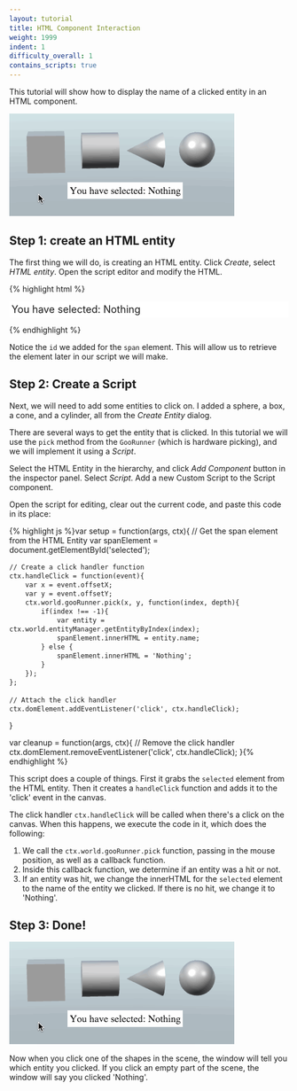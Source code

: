 ```yaml
---
layout: tutorial
title: HTML Component Interaction
weight: 1999
indent: 1
difficulty_overall: 1
contains_scripts: true
---
```

This tutorial will show how to display the name of a clicked entity in an HTML component.

![](html-component-interaction.gif)

## Step 1: create an HTML entity

The first thing we will do, is creating an HTML entity. Click *Create*, select *HTML entity*. Open the script editor and modify the HTML.


{% highlight html %}<p style="background: white; font-size: 18px; padding: 4px; margin: 0;">
    You have selected: <span id='selected'>Nothing</span>
</p>{% endhighlight %}

Notice the ```id``` we added for the ```span``` element. This will allow us to retrieve the element later in our script we will make.

## Step 2: Create a Script

Next, we will need to add some entities to click on. I added a sphere, a box, a cone, and a cylinder, all from the *Create Entity* dialog.

There are several ways to get the entity that is clicked. In this tutorial we will use the ```pick``` method from the ```GooRunner``` (which is hardware picking), and we will implement it using a *Script*.

Select the HTML Entity in the hierarchy, and click *Add Component* button in the inspector panel. Select *Script*. Add a new Custom Script to the Script component.

Open the script for editing, clear out the current code, and paste this code in its place:

{% highlight js %}var setup = function(args, ctx){
    // Get the span element from the HTML Entity
    var spanElement = document.getElementById('selected');

    // Create a click handler function
    ctx.handleClick = function(event){
        var x = event.offsetX;
        var y = event.offsetY;
        ctx.world.gooRunner.pick(x, y, function(index, depth){
            if(index !== -1){
                var entity = ctx.world.entityManager.getEntityByIndex(index);
                spanElement.innerHTML = entity.name;
            } else {
                spanElement.innerHTML = 'Nothing';
            }
        });
    };

    // Attach the click handler
    ctx.domElement.addEventListener('click', ctx.handleClick);
}

var cleanup = function(args, ctx){
    // Remove the click handler
    ctx.domElement.removeEventListener('click', ctx.handleClick);
}{% endhighlight %}

This script does a couple of things. First it grabs the ```selected``` element from the HTML entity. Then it creates a ```handleClick``` function and adds it to the 'click' event in the canvas.

The click handler ```ctx.handleClick``` will be called when there's a click on the canvas. When this happens, we execute the code in it, which does the following:

1. We call the ```ctx.world.gooRunner.pick``` function, passing in the mouse position, as well as a callback function.
2. Inside this callback function, we determine if an entity was a hit or not.
3. If an entity was hit, we change the innerHTML for the ```selected``` element to the name of the entity we clicked. If there is no hit, we change it to 'Nothing'.

## Step 3: Done!

![](html-component-interaction.gif)

Now when you click one of the shapes in the scene, the window will tell you which entity you clicked. If you click an empty part of the scene, the window will say you clicked 'Nothing'.